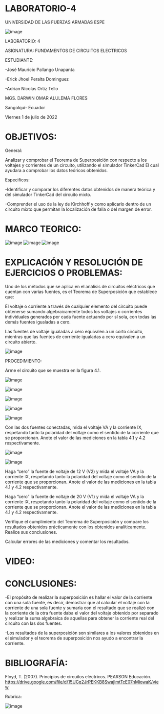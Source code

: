 # LABORATORIO-4

UNIVERSIDAD DE LAS FUERZAS ARMADAS ESPE



![image](https://user-images.githubusercontent.com/105695077/169195292-caeb0d12-8f66-4f08-bb58-2efffc44ccf5.png)




LABORATORIO: 4



ASIGNATURA: FUNDAMENTOS DE CIRCUITOS ELECTRICOS

ESTUDIANTE: 

-José Mauricio Pallango Unapanta

-Erick Jhoel Peralta Dominguez

-Adrian Nicolas Ortiz Tello 

MGS. DARWIN OMAR ALULEMA FLORES

Sangolquí- Ecuador

Viernes 1 de julio de 2022

# OBJETIVOS:

General:

Analizar y comprobar el Teorema de Superposición con respecto a los voltajes y corrientes de un circuito, utilizando el simulador TinkerCad El cual ayudara a comprobar los datos teóricos obtenidos.

Especificos:

-Identificar y comparar los diferentes datos obtenidos de manera teórica y del simulador TinkerCad del circuito mixto.

-Comprender el uso de la ley de Kirchhoff y como aplicarlo dentro de un circuito mixto que permitan la localización de falla o del margen de error.

# MARCO TEORICO:

![image](https://user-images.githubusercontent.com/105695077/176817001-a52c29b1-d0ea-424e-b2fc-9c624f1a08af.png)
![image](https://user-images.githubusercontent.com/105695077/176817048-86fa74a2-fd1a-48dc-8cb3-1cc6ffd49968.png)
![image](https://user-images.githubusercontent.com/105695077/176817151-5bfc75f9-757b-491b-bb51-4458cbe06e30.png)

# EXPLICACIÓN Y RESOLUCIÓN DE EJERCICIOS O PROBLEMAS:

Uno de los métodos que se aplica en el análisis de circuitos eléctricos que cuentan
con varias fuentes, es el Teorema de Superposición que establece que:

El voltaje o corriente a través de cualquier elemento del circuito puede obtenerse
sumando algebraicamente todos los voltajes o corrientes individuales generados por
cada fuente actuando por sí sola, con todas las demás fuentes igualadas a cero.

Las fuentes de voltaje igualadas a cero equivalen a un corto circuito, mientras que
las fuentes de corriente igualadas a cero equivalen a un circuito abierto.

![image](https://user-images.githubusercontent.com/105695077/176817529-31031464-a79d-4d1b-a05c-a6de5e197b02.png)

PROCEDIMIENTO:

Arme el circuito que se muestra en la figura 4.1.

![image](https://user-images.githubusercontent.com/105695077/176817714-c38ccb38-907e-4b0c-829a-7652026048b8.png)

![image](https://user-images.githubusercontent.com/105695077/176919532-feab710d-b7eb-416d-bb2c-f6e23e140583.png)

![image](https://user-images.githubusercontent.com/105695077/176919569-5c7e4a3c-bc1d-49c7-8411-082240e7c7ea.png)

![image](https://user-images.githubusercontent.com/105695077/176919602-ecb87436-e574-4e93-bc03-351828071756.png)

![image](https://user-images.githubusercontent.com/105695077/176919621-b863b192-e4d8-438c-aba9-46ade21de8d5.png)

Con las dos fuentes conectadas, mida el voltaje VA y la corriente IX, respetando
tanto la polaridad del voltaje como el sentido de la corriente que se proporcionan. Anote
el valor de las mediciones en la tabla 4.1 y 4.2 respectivamente.

![image](https://user-images.githubusercontent.com/105695077/176920923-ea251f7d-33f5-4e5a-a1c5-e5d338a2747a.png)

![image](https://user-images.githubusercontent.com/105695077/176921813-82de0587-ab77-435e-977a-16045d33b1aa.png)

Haga “cero” la fuente de voltaje de 12 V (V2) y mida el voltaje VA y la corriente
IX, respetando tanto la polaridad del voltaje como el sentido de la corriente que se
proporcionan. Anote el valor de las mediciones en la tabla 4.1 y 4.2 respectivamente.

Haga “cero” la fuente de voltaje de 20 V (V1) y mida el voltaje VA y la corriente
IX, respetando tanto la polaridad del voltaje como el sentido de la corriente que se
proporcionan. Anote el valor de las mediciones en la tabla 4.1 y 4.2 respectivamente.

Verifique el cumplimiento del Teorema de Superposición y compare los
resultados obtenidos prácticamente con los obtenidos analíticamente. Realice sus
conclusiones.

Calcular errores de las mediciones y comentar los resultados.

# VIDEO:

# CONCLUSIONES:

-El propósito de realizar la superposición es hallar el valor de la corriente con una sola fuente, es decir, demostrar que al calcular el voltaje con la corriente de una sola fuente y sumarla con el resultado que se realizó con la corriente de la otra fuente daba el valor del voltaje obtenido por separado y realizar la suma algebraica de aquellas para obtener la corriente real del circuito con las dos fuentes.

-Los resultados de la superposición son similares a los valores obtenidos en el simulador y el teorema de superposición nos ayudo a encontrar la corriente.

# BIBLIOGRAFÍA:

Floyd, T. (2007). Principios de circuitos eléctricos. PEARSON Educación. https://drive.google.com/file/d/15UCq2JrPEKKB8SwajlmtTcE07nMiowaK/view

Rubrica:

![image](https://user-images.githubusercontent.com/105695077/169549221-6a6d7d81-301f-4ae6-adad-f0a59a65b83e.png)


